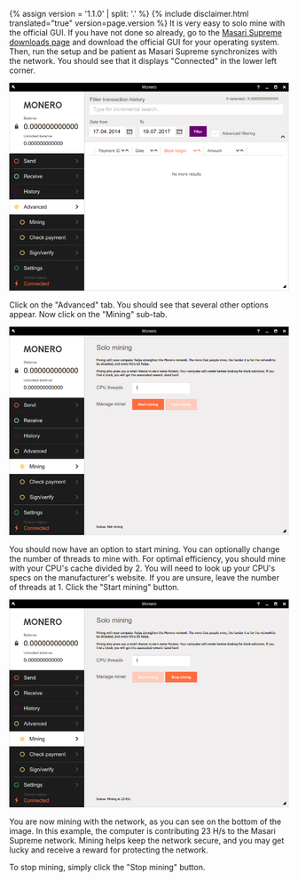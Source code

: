 {% assign version = '1.1.0' | split: '.' %}
{% include disclaimer.html translated="true" version=page.version %}
It is very easy to solo mine with the official GUI. If you have not done so already, go to the <a href="{{site.baseurl}}/downloads/">Masari Supreme downloads page</a> and download the official GUI for your operating system. Then, run the setup and be patient as Masari Supreme synchronizes with the network. You should see that it displays "Connected" in the lower left corner.

<img src="png/solo_mine_GUI/01.PNG" style="width: 600px;"/>

Click on the "Advanced" tab. You should see that several other options appear. Now click on the "Mining" sub-tab.

<img src="png/solo_mine_GUI/02.PNG" style="width: 600px;"/>

You should now have an option to start mining. You can optionally change the number of threads to mine with. For optimal efficiency, you should mine with your CPU's cache divided by 2. You will need to look up your CPU's specs on the manufacturer's website. If you are unsure, leave the number of threads at 1. Click the "Start mining" button.

<img src="png/solo_mine_GUI/03.PNG" style="width: 600px;"/>

You are now mining with the network, as you can see on the bottom of the image. In this example, the computer is contributing 23 H/s to the Masari Supreme network. Mining helps keep the network secure, and you may get lucky and receive a reward for protecting the network.

To stop mining, simply click the "Stop mining" button.
